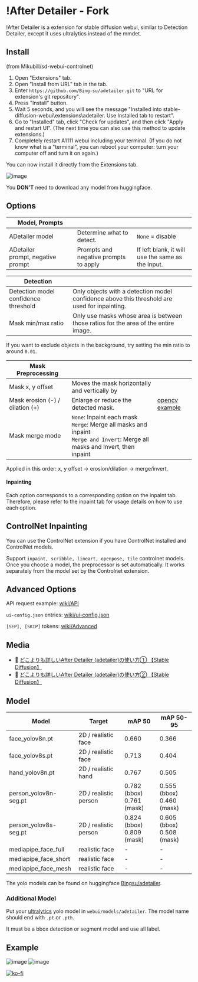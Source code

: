 # !After Detailer - Fork

!After Detailer is a extension for stable diffusion webui, similar to Detection Detailer, except it uses ultralytics instead of the mmdet.

## Install

(from Mikubill/sd-webui-controlnet)

1. Open "Extensions" tab.
2. Open "Install from URL" tab in the tab.
3. Enter `https://github.com/Bing-su/adetailer.git` to "URL for extension's git repository".
4. Press "Install" button.
5. Wait 5 seconds, and you will see the message "Installed into stable-diffusion-webui\extensions\adetailer. Use Installed tab to restart".
6. Go to "Installed" tab, click "Check for updates", and then click "Apply and restart UI". (The next time you can also use this method to update extensions.)
7. Completely restart A1111 webui including your terminal. (If you do not know what is a "terminal", you can reboot your computer: turn your computer off and turn it on again.)

You can now install it directly from the Extensions tab.

![image](https://i.imgur.com/g6GdRBT.png)

You **DON'T** need to download any model from huggingface.

## Options

| Model, Prompts                    |                                       |                                                   |
| --------------------------------- | ------------------------------------- | ------------------------------------------------- |
| ADetailer model                   | Determine what to detect.             | `None` = disable                                  |
| ADetailer prompt, negative prompt | Prompts and negative prompts to apply | If left blank, it will use the same as the input. |

| Detection                            |                                                                                              |     |
| ------------------------------------ | -------------------------------------------------------------------------------------------- | --- |
| Detection model confidence threshold | Only objects with a detection model confidence above this threshold are used for inpainting. |     |
| Mask min/max ratio                   | Only use masks whose area is between those ratios for the area of the entire image.          |     |

If you want to exclude objects in the background, try setting the min ratio to around `0.01`.

| Mask Preprocessing              |                                                                                                                                     |                                                                                         |
| ------------------------------- | ----------------------------------------------------------------------------------------------------------------------------------- | --------------------------------------------------------------------------------------- |
| Mask x, y offset                | Moves the mask horizontally and vertically by                                                                                       |                                                                                         |
| Mask erosion (-) / dilation (+) | Enlarge or reduce the detected mask.                                                                                                | [opencv example](https://docs.opencv.org/4.7.0/db/df6/tutorial_erosion_dilatation.html) |
| Mask merge mode                 | `None`: Inpaint each mask<br/>`Merge`: Merge all masks and inpaint<br/>`Merge and Invert`: Merge all masks and Invert, then inpaint |                                                                                         |

Applied in this order: x, y offset → erosion/dilation → merge/invert.

#### Inpainting

Each option corresponds to a corresponding option on the inpaint tab. Therefore, please refer to the inpaint tab for usage details on how to use each option.

## ControlNet Inpainting

You can use the ControlNet extension if you have ControlNet installed and ControlNet models.

Support `inpaint, scribble, lineart, openpose, tile` controlnet models. Once you choose a model, the preprocessor is set automatically. It works separately from the model set by the Controlnet extension.

## Advanced Options

API request example: [wiki/API](https://github.com/Bing-su/adetailer/wiki/API)

`ui-config.json` entries: [wiki/ui-config.json](https://github.com/Bing-su/adetailer/wiki/ui-config.json)

`[SEP], [SKIP]` tokens: [wiki/Advanced](https://github.com/Bing-su/adetailer/wiki/Advanced)

## Media

- 🎥 [どこよりも詳しいAfter Detailer (adetailer)の使い方① 【Stable Diffusion】](https://youtu.be/sF3POwPUWCE)
- 🎥 [どこよりも詳しいAfter Detailer (adetailer)の使い方② 【Stable Diffusion】](https://youtu.be/urNISRdbIEg)

## Model

| Model                 | Target                | mAP 50                        | mAP 50-95                     |
| --------------------- | --------------------- | ----------------------------- | ----------------------------- |
| face_yolov8n.pt       | 2D / realistic face   | 0.660                         | 0.366                         |
| face_yolov8s.pt       | 2D / realistic face   | 0.713                         | 0.404                         |
| hand_yolov8n.pt       | 2D / realistic hand   | 0.767                         | 0.505                         |
| person_yolov8n-seg.pt | 2D / realistic person | 0.782 (bbox)<br/>0.761 (mask) | 0.555 (bbox)<br/>0.460 (mask) |
| person_yolov8s-seg.pt | 2D / realistic person | 0.824 (bbox)<br/>0.809 (mask) | 0.605 (bbox)<br/>0.508 (mask) |
| mediapipe_face_full   | realistic face        | -                             | -                             |
| mediapipe_face_short  | realistic face        | -                             | -                             |
| mediapipe_face_mesh   | realistic face        | -                             | -                             |

The yolo models can be found on huggingface [Bingsu/adetailer](https://huggingface.co/Bingsu/adetailer).

### Additional Model

Put your [ultralytics](https://github.com/ultralytics/ultralytics) yolo model in `webui/models/adetailer`. The model name should end with `.pt` or `.pth`.

It must be a bbox detection or segment model and use all label.

## Example

![image](https://i.imgur.com/38RSxSO.png)
![image](https://i.imgur.com/2CYgjLx.png)

[![ko-fi](https://ko-fi.com/img/githubbutton_sm.svg)](https://ko-fi.com/F1F1L7V2N)
